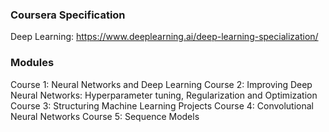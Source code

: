 ### Coursera Specification
Deep Learning: https://www.deeplearning.ai/deep-learning-specialization/

### Modules
Course 1: Neural Networks and Deep Learning
Course 2: Improving Deep Neural Networks: Hyperparameter tuning, Regularization and Optimization
Course 3: Structuring Machine Learning Projects
Course 4: Convolutional Neural Networks
Course 5: Sequence Models
